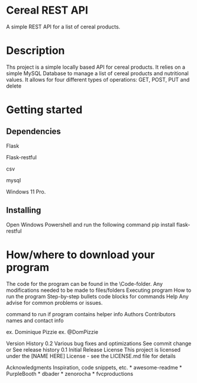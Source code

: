 <h1>Cereal REST API</h1>
A simple REST API for a list of cereal products.

<h1>Description</h1>
Ths project is a simple locally based API for cereal products. It relies on a simple MySQL Database to manage a list of cereal products and nutritional values.
It allows for four different types of operations: GET, POST, PUT and delete

<h1>Getting started</h1>
<h2>Dependencies</h2>

Flask

Flask-restful

csv

mysql

Windows 11 Pro.

<h2>Installing</h2>

Open Windows Powershell and run the following command <c>pip install flask-restful</c>

<h1>How/where to download your program</h1>
The code for the program can be found in the \Code-folder.
Any modifications needed to be made to files/folders
Executing program
How to run the program
Step-by-step bullets
code blocks for commands
Help
Any advise for common problems or issues.

command to run if program contains helper info
Authors
Contributors names and contact info

ex. Dominique Pizzie
ex. @DomPizzie

Version History
0.2
Various bug fixes and optimizations
See commit change or See release history
0.1
Initial Release
License
This project is licensed under the [NAME HERE] License - see the LICENSE.md file for details

Acknowledgments
Inspiration, code snippets, etc. * awesome-readme * PurpleBooth * dbader * zenorocha * fvcproductions
